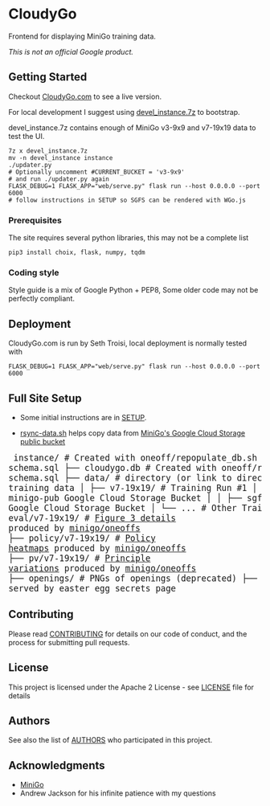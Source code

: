 # CloudyGo

Frontend for displaying MiniGo training data.

*This is not an official Google product.*

## Getting Started

Checkout [CloudyGo.com](http://CloudyGo.com) to see a live version.

For local development I suggest using
[devel_instance.7z](https://drive.google.com/file/d/15fqzeC8qTDuuabonNwTkYRFhNXT6bMab/view?usp=sharing) to bootstrap.

devel_instance.7z contains enough of MiniGo v3-9x9 and v7-19x19 data to test the UI.

```
7z x devel_instance.7z
mv -n devel_instance instance
./updater.py
# Optionally uncomment #CURRENT_BUCKET = 'v3-9x9'
# and run ./updater.py again
FLASK_DEBUG=1 FLASK_APP="web/serve.py" flask run --host 0.0.0.0 --port 6000
# follow instructions in SETUP so SGFS can be rendered with WGo.js
```

### Prerequisites

The site requires several python libraries, this may not be a complete list
```
pip3 install choix, flask, numpy, tqdm
```

### Coding style

Style guide is a mix of Google Python + PEP8,
Some older code may not be perfectly compliant.

## Deployment

CloudyGo.com is run by Seth Troisi, local deployment is normally tested with
```
FLASK_DEBUG=1 FLASK_APP="web/serve.py" flask run --host 0.0.0.0 --port 6000
```

## Full Site Setup

* Some initial instructions are in [SETUP](SETUP).

* [rsync-data.sh](rsync-data.sh) helps copy data from [MiniGo's Google Cloud Storage public bucket](https://console.cloud.google.com/storage/browser/minigo-pub)

<big><pre>
instance/             # Created with oneoff/repopulate_db.sh from schema.sql
    ├── cloudygo.db       # Created with oneoff/repopulate_db.sh from schema.sql
    ├── data/             # directory (or link to directory) of MiniGo training data
    │   ├── v7-19x19/     # Training Run #1
    │   │   ├── models/   # See minigo-pub Google Cloud Storage Bucket
    │   │   ├── sgf/      # See minigo-pub Google Cloud Storage Bucket
    │   └── ...           # Other Training Runs
    ├── eval/v7-19x19/    # [Figure 3 details](http://cloudygo.com/v7-19x19/figure-three) produced by [minigo/oneoffs](https://github.com/tensorflow/minigo/blob/master/oneoffs/training_curve.py)
    ├── policy/v7-19x19/  # [Policy heatmaps](http://cloudygo.com/v7-19x19/models_evolution/?M=189&P=13) produced by [minigo/oneoffs](https://github.com/tensorflow/minigo/blob/master/oneoffs/heatmap.py)
    ├── pv/v7-19x19/      # [Principle variations](http://cloudygo.com/v7-19x19/models_evolution/?M=189&P=13) produced by [minigo/oneoffs](https://github.com/tensorflow/minigo/blob/master/oneoffs/position_pv.py)
    ├── openings/         # PNGs of openings (deprecated)
    ├── debug/            # various logs served by easter egg secrets page
    </pre></big>



## Contributing

Please read [CONTRIBUTING](CONTRIBUTING.md) for details on our code of conduct, and the process for submitting pull requests.

## License

This project is licensed under the Apache 2 License - see [LICENSE](LICENSE) file for details

## Authors

See also the list of [AUTHORS](AUTHORS) who participated in this project.

## Acknowledgments

* [MiniGo](https://github.com/tensorflow/minigo)
* Andrew Jackson for his infinite patience with my questions

